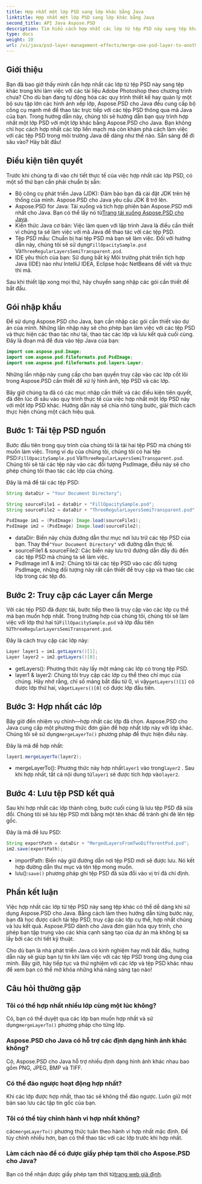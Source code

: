 ```yaml
---
title: Hợp nhất một lớp PSD sang lớp khác bằng Java
linktitle: Hợp nhất một lớp PSD sang lớp khác bằng Java
second_title: API Java Aspose.PSD
description: Tìm hiểu cách hợp nhất các lớp từ tệp PSD này sang tệp khác bằng Aspose.PSD cho Java với hướng dẫn từng bước của chúng tôi. Hoàn hảo để tự động hóa quá trình thiết kế của bạn.
type: docs
weight: 10
url: /vi/java/psd-layer-management-effects/merge-one-psd-layer-to-another/
---
```

## Giới thiệu

Bạn đã bao giờ thấy mình cần hợp nhất các lớp từ tệp PSD này sang tệp khác trong khi làm việc với các tài liệu Adobe Photoshop theo chương trình chưa? Cho dù bạn đang tự động hóa các quy trình thiết kế hay quản lý một bộ sưu tập lớn các hình ảnh xếp lớp, Aspose.PSD cho Java đều cung cấp bộ công cụ mạnh mẽ để thao tác trực tiếp với các tệp PSD thông qua mã Java của bạn. Trong hướng dẫn này, chúng tôi sẽ hướng dẫn bạn quy trình hợp nhất một lớp PSD với một lớp khác bằng Aspose.PSD cho Java. Bạn không chỉ học cách hợp nhất các lớp liền mạch mà còn khám phá cách làm việc với các tệp PSD trong môi trường Java dễ dàng như thế nào. Sẵn sàng để đi sâu vào? Hãy bắt đầu!

## Điều kiện tiên quyết

Trước khi chúng ta đi vào chi tiết thực tế của việc hợp nhất các lớp PSD, có một số thứ bạn cần phải chuẩn bị sẵn:

- Bộ công cụ phát triển Java (JDK): Đảm bảo bạn đã cài đặt JDK trên hệ thống của mình. Aspose.PSD cho Java yêu cầu JDK 8 trở lên.
-  Aspose.PSD for Java: Tải xuống và tích hợp phiên bản Aspose.PSD mới nhất cho Java. Bạn có thể lấy nó từ[Trang tải xuống Aspose.PSD cho Java](https://releases.aspose.com/psd/java/).
- Kiến thức Java cơ bản: Việc làm quen với lập trình Java là điều cần thiết vì chúng ta sẽ làm việc với mã Java để thao tác với các tệp PSD.
-  Tệp PSD mẫu: Chuẩn bị hai tệp PSD mà bạn sẽ làm việc. Đối với hướng dẫn này, chúng tôi sẽ sử dụng`FillOpacitySample.psd` Và`ThreeRegularLayersSemiTransparent.psd`.
- IDE yêu thích của bạn: Sử dụng bất kỳ Môi trường phát triển tích hợp Java (IDE) nào như IntelliJ IDEA, Eclipse hoặc NetBeans để viết và thực thi mã.

Sau khi thiết lập xong mọi thứ, hãy chuyển sang nhập các gói cần thiết để bắt đầu.

## Gói nhập khẩu

Để sử dụng Aspose.PSD cho Java, bạn cần nhập các gói cần thiết vào dự án của mình. Những lần nhập này sẽ cho phép bạn làm việc với các tệp PSD và thực hiện các thao tác như tải, thao tác các lớp và lưu kết quả cuối cùng. Đây là đoạn mã để đưa vào tệp Java của bạn:

```java
import com.aspose.psd.Image;
import com.aspose.psd.fileformats.psd.PsdImage;
import com.aspose.psd.fileformats.psd.layers.Layer;
```

Những lần nhập này cung cấp cho bạn quyền truy cập vào các lớp cốt lõi trong Aspose.PSD cần thiết để xử lý hình ảnh, tệp PSD và các lớp.

Bây giờ chúng ta đã có các mục nhập cần thiết và các điều kiện tiên quyết, đã đến lúc đi sâu vào quy trình thực tế của việc hợp nhất một lớp PSD này với một lớp PSD khác. Hướng dẫn này sẽ chia nhỏ từng bước, giải thích cách thực hiện chúng một cách hiệu quả.

## Bước 1: Tải tệp PSD nguồn

 Bước đầu tiên trong quy trình của chúng tôi là tải hai tệp PSD mà chúng tôi muốn làm việc. Trong ví dụ của chúng tôi, chúng tôi có hai tệp PSD:`FillOpacitySample.psd` Và`ThreeRegularLayersSemiTransparent.psd`. Chúng tôi sẽ tải các tệp này vào các đối tượng PsdImage, điều này sẽ cho phép chúng tôi thao tác các lớp của chúng.

Đây là mã để tải các tệp PSD:

```java
String dataDir = "Your Document Directory";

String sourceFile1 = dataDir + "FillOpacitySample.psd";
String sourceFile2 = dataDir + "ThreeRegularLayersSemiTransparent.psd";

PsdImage im1 = (PsdImage) Image.load(sourceFile1);
PsdImage im2 = (PsdImage) Image.load(sourceFile2);
```

- dataDir: Biến này chứa đường dẫn thư mục nơi lưu trữ các tệp PSD của bạn. Thay thế`"Your Document Directory"` với đường dẫn thực tế.
- sourceFile1 & sourceFile2: Các biến này lưu trữ đường dẫn đầy đủ đến các tệp PSD mà chúng ta sẽ làm việc.
- PsdImage im1 & im2: Chúng tôi tải các tệp PSD vào các đối tượng PsdImage, những đối tượng này rất cần thiết để truy cập và thao tác các lớp trong các tệp đó.

## Bước 2: Truy cập các Layer cần Merge

 Với các tệp PSD đã được tải, bước tiếp theo là truy cập vào các lớp cụ thể mà bạn muốn hợp nhất. Trong trường hợp của chúng tôi, chúng tôi sẽ làm việc với lớp thứ hai từ`FillOpacitySample.psd` và lớp đầu tiên từ`ThreeRegularLayersSemiTransparent.psd`.

Đây là cách truy cập các lớp này:

```java
Layer layer1 = im1.getLayers()[1];
Layer layer2 = im2.getLayers()[0];
```

- getLayers(): Phương thức này lấy một mảng các lớp có trong tệp PSD.
-  layer1 & layer2: Chúng tôi truy cập các lớp cụ thể theo chỉ mục của chúng. Hãy nhớ rằng, chỉ số mảng bắt đầu từ 0, vì vậy`getLayers()[1]` có được lớp thứ hai, và`getLayers()[0]` có được lớp đầu tiên.

## Bước 3: Hợp nhất các lớp

Bây giờ đến nhiệm vụ chính—hợp nhất các lớp đã chọn. Aspose.PSD cho Java cung cấp một phương thức đơn giản để hợp nhất lớp này với lớp khác. Chúng tôi sẽ sử dụng`mergeLayerTo()` phương pháp để thực hiện điều này.

Đây là mã để hợp nhất:

```java
layer1.mergeLayerTo(layer2);
```

-  mergeLayerTo(): Phương thức này hợp nhất`layer1` vào trong`layer2` . Sau khi hợp nhất, tất cả nội dung từ`layer1` sẽ được tích hợp vào`layer2`.

## Bước 4: Lưu tệp PSD kết quả

Sau khi hợp nhất các lớp thành công, bước cuối cùng là lưu tệp PSD đã sửa đổi. Chúng tôi sẽ lưu tệp PSD mới bằng một tên khác để tránh ghi đè lên tệp gốc.

Đây là mã để lưu PSD:

```java
String exportPath = dataDir + "MergedLayersFromTwoDifferentPsd.psd";
im2.save(exportPath);
```

- importPath: Biến này giữ đường dẫn nơi tệp PSD mới sẽ được lưu. Nó kết hợp đường dẫn thư mục và tên tệp mong muốn.
-  lưu():`save()` phương pháp ghi tệp PSD đã sửa đổi vào vị trí đã chỉ định.

## Phần kết luận

Việc hợp nhất các lớp từ tệp PSD này sang tệp khác có thể dễ dàng khi sử dụng Aspose.PSD cho Java. Bằng cách làm theo hướng dẫn từng bước này, bạn đã học được cách tải tệp PSD, truy cập các lớp cụ thể, hợp nhất chúng và lưu kết quả. Aspose.PSD dành cho Java đơn giản hóa quy trình, cho phép bạn tập trung vào các khía cạnh sáng tạo của dự án mà không bị sa lầy bởi các chi tiết kỹ thuật.

Cho dù bạn là nhà phát triển Java có kinh nghiệm hay mới bắt đầu, hướng dẫn này sẽ giúp bạn tự tin khi làm việc với các tệp PSD trong ứng dụng của mình. Bây giờ, hãy tiếp tục và thử nghiệm với các lớp và tệp PSD khác nhau để xem bạn có thể mở khóa những khả năng sáng tạo nào!

## Câu hỏi thường gặp

### Tôi có thể hợp nhất nhiều lớp cùng một lúc không?
 Có, bạn có thể duyệt qua các lớp bạn muốn hợp nhất và sử dụng`mergeLayerTo()` phương pháp cho từng lớp.

### Aspose.PSD cho Java có hỗ trợ các định dạng hình ảnh khác không?
Có, Aspose.PSD cho Java hỗ trợ nhiều định dạng hình ảnh khác nhau bao gồm PNG, JPEG, BMP và TIFF.

### Có thể đảo ngược hoạt động hợp nhất?
Khi các lớp được hợp nhất, thao tác sẽ không thể đảo ngược. Luôn giữ một bản sao lưu các tập tin gốc của bạn.

### Tôi có thể tùy chỉnh hành vi hợp nhất không?
 các`mergeLayerTo()` phương thức tuân theo hành vi hợp nhất mặc định. Để tùy chỉnh nhiều hơn, bạn có thể thao tác với các lớp trước khi hợp nhất.

### Làm cách nào để có được giấy phép tạm thời cho Aspose.PSD cho Java?
 Bạn có thể nhận được giấy phép tạm thời từ[trang web giả định](https://purchase.aspose.com/temporary-license/).